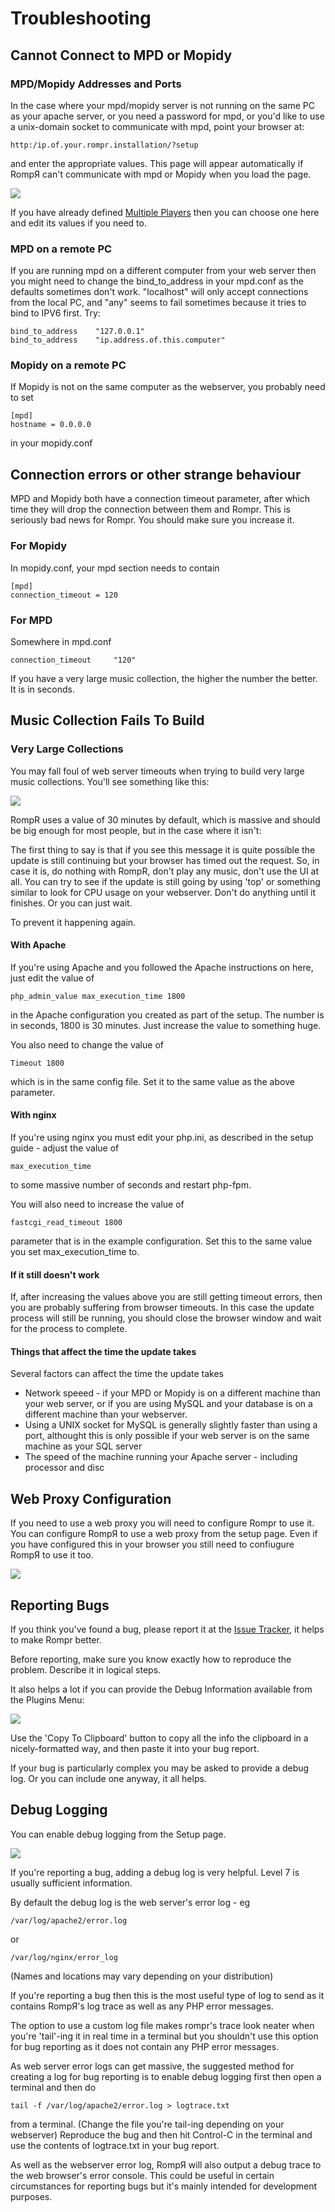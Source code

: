 # Troubleshooting

## Cannot Connect to MPD or Mopidy

### MPD/Mopidy Addresses and Ports

In the case where your mpd/mopidy server is not running on the same PC as your apache server, or you need a password for mpd, or you'd like to use a unix-domain socket to communicate with mpd, point your browser at:

    http:/ip.of.your.rompr.installation/?setup

and enter the appropriate values. This page will appear automatically if RompЯ can't communicate with mpd or Mopidy when you load the page.

![](images/playersetup.png)

If you have already defined [Multiple Players](/RompR/Using-Multiple-Players) then you can choose one here and edit its values if you need to.

### MPD on a remote PC

If you are running mpd on a different computer from your web server then you might need to change the bind_to_address in your mpd.conf as the defaults sometimes don't work. "localhost" will only accept connections from the local PC, and "any" seems to fail sometimes because it tries to bind to IPV6 first. Try:

    bind_to_address    "127.0.0.1"
    bind_to_address    "ip.address.of.this.computer"

### Mopidy on a remote PC

If Mopidy is not on the same computer as the webserver, you probably need to set

    [mpd]
    hostname = 0.0.0.0
    
in your mopidy.conf

## Connection errors or other strange behaviour

MPD and Mopidy both have a connection timeout parameter, after which time they will drop the connection between them and Rompr. This is seriously bad news for Rompr. You should make sure you increase it.

### For Mopidy

In mopidy.conf, your mpd section needs to contain

    [mpd]
    connection_timeout = 120
    
### For MPD

Somewhere in mpd.conf

    connection_timeout     "120"


If you have a very large music collection, the higher the number the better. It is in seconds.

## Music Collection Fails To Build

### Very Large Collections

You may fall foul of web server timeouts when trying to build very large music collections. You'll see something like this:

![](images/timeout.png)

RompR uses a value of 30 minutes by default, which is massive and should be big enough for most people, but in the case where it isn't:

The first thing to say is that if you see this message it is quite possible the update is still continuing but your browser has timed out the request. So, in case it is, do nothing with RompR, don't play any music, don't use the UI at all. You can try to see if the update is still going by using 'top' or something similar to look for CPU usage on your webserver. Don't do anything until it finishes. Or you can just wait.

To prevent it happening again.

#### With Apache

If you're using Apache and you followed the Apache instructions on here, just edit the value of

    php_admin_value max_execution_time 1800
    
in the Apache configuration you created as part of the setup. The number is in seconds, 1800 is 30 minutes. Just increase the value to something huge.

You also need to change the value of

    Timeout 1800
    
which is in the same config file. Set it to the same value as the above parameter.

#### With nginx

If you're using nginx you must edit your php.ini, as described in the setup guide - adjust the value of

    max_execution_time
    
to some massive number of seconds and restart php-fpm.

You will also need to increase the value of

    fastcgi_read_timeout 1800
    
parameter that is in the example configuration. Set this to the same value you set max_execution_time to.


#### If it still doesn't work

If, after increasing the values above you are still getting timeout errors, then you are probably suffering from browser timeouts. In this case the update process will still be running, you should close the browser window and wait for the process to complete.

#### Things that affect the time the update takes

Several factors can affect the time the update takes

* Network speeed - if your MPD or Mopidy is on a different machine than your web server, or if you are using MySQL and your database is on a different machine than your webserver.
* Using a UNIX socket for MySQL is generally slightly faster than using a port, althought this is only possible if your web server is on the same machine as your SQL server
* The speed of the machine running your Apache server - including processor and disc

## Web Proxy Configuration

If you need to use a web proxy you will need to configure Rompr to use it. You can configure RompЯ to use a web proxy from the setup page. Even if you have configured this in your browser you still need to confiugure RompЯ to use it too.

![](images/proxysetup.png)

## Reporting Bugs

If you think you've found a bug, please report it at the [Issue Tracker](https://github.com/fatg3erman/RompR/issues), it helps to make Rompr better.

Before reporting, make sure you know exactly how to reproduce the problem. Describe it in logical steps.

It also helps a lot if you can provide the Debug Information available from the Plugins Menu:

![](images/debuginfo.png)

Use the 'Copy To Clipboard' button to copy all the info the clipboard in a nicely-formatted way, and then paste it into your bug report.

If your bug is particularly complex you may be asked to provide a debug log. Or you can include one anyway, it all helps.

## Debug Logging

You can enable debug logging from the Setup page.

![](images/debugsetup.png)

If you're reporting a bug, adding a debug log is very helpful. Level 7 is usually sufficient information.

By default the debug log is the web server's error log - eg

    /var/log/apache2/error.log
    
or

    /var/log/nginx/error_log
    
(Names and locations may vary depending on your distribution)

If you're reporting a bug then this is the most useful type of log to send as it contains RompЯ's log trace as well as any PHP error messages.

The option to use a custom log file makes rompr's trace look neater when you're 'tail'-ing it in real time in a terminal but you shouldn't use this option for bug reporting as it does not contain any PHP error messages.

As web server error logs can get massive, the suggested method for creating a log for bug reporting is to enable debug logging first then open a terminal and then do

    tail -f /var/log/apache2/error.log > logtrace.txt
  
from a terminal. (Change the file you're tail-ing depending on your webserver) Reproduce the bug and then hit Control-C in the terminal and use the contents of logtrace.txt in your bug report.

As well as the webserver error log, RompЯ will also output a debug trace to the web browser's error console. This could be useful in certain circumstances for reporting bugs but it's mainly intended for development purposes.
